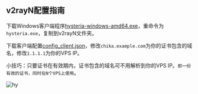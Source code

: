 ## v2rayN配置指南

下载Windows客户端程序[hysteria-windows-amd64.exe](https://github.com/HyNetwork/hysteria/releases/download/v1.2.1/hysteria-windows-amd64.exe)，重命令为`hysteria.exe`，复制到v2rayN文件夹。

下载客户端配置[config_client.json](https://github.com/chika0801/sing-box-install/blob/main/hysteria/config_client.json)，修改`chika.example.com`为你的证书包含的域名，修改`1.1.1.1`为你的VPS IP。

小技巧：只要证书在有效期内，证书包含的域名可不用解析到你的VPS IP。`即一份有效的证书，同时在N个VPS上使用`。

![hy](https://user-images.githubusercontent.com/88967758/195763003-97e79ce9-9f59-444f-85ec-17d0851ee32e.jpg)
